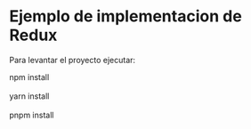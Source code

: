 # Ejemplo de implementacion de Redux

Para levantar el proyecto ejecutar:

 npm install
<br/>
<br/>
yarn install
<br/>
<br/>
 pnpm install
